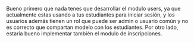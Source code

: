 
Bueno primero que nada tenes que desarrollar el modulo users, ya que actualmente estas usando a tus estudiantes para iniciar sesión, y los usuarios además tienen un rol que puede ser admin o usuario común y no es correcto que compartan modelo con los estudiantes.
Por otro lado, estaría bueno implementar también el modulo de inscripciones.

